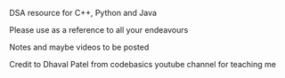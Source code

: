 DSA resource for C++, Python and Java

Please use as a reference to all your endeavours  

Notes and maybe videos to be posted

Credit to Dhaval Patel from codebasics youtube channel for teaching me 

